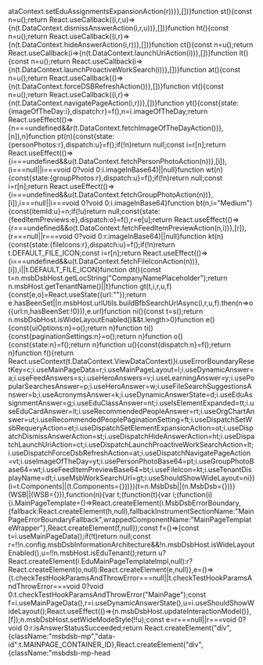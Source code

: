 ataContext.setEduAssignmentsExpansionAction(r))}},[])}function st(){const n=u();return React.useCallback((i,r,u)=>{n(t.DataContext.dismissAnswerAction(i,r,u))},[])}function ht(){const n=u();return React.useCallback((i,r)=>{n(t.DataContext.hideAnswerAction(i,r))},[])}function ct(){const n=u();return React.useCallback(i=>{n(t.DataContext.launchUriAction(i))},[])}function lt(){const n=u();return React.useCallback(i=>{n(t.DataContext.launchProactiveWorkSearch(i))},[])}function at(){const n=u();return React.useCallback(()=>{n(t.DataContext.forceDSBRefreshAction())},[])}function vt(){const n=u();return React.useCallback((i,r)=>{n(t.DataContext.navigatePageAction(i,r))},[])}function yt(){const{state:{imageOfTheDay:i},dispatch:r}=f(),n=i.imageOfTheDay;return React.useEffect(()=>{n===undefined&&r(t.DataContext.fetchImageOfTheDayAction())},[n]),n}function pt(n){const{state:{personPhotos:r},dispatch:u}=f();if(!n)return null;const i=r[n];return React.useEffect(()=>{i===undefined&&u(t.DataContext.fetchPersonPhotoAction(n))},[i]),(i===null||i===void 0?void 0:i.imageInBase64)||null}function wt(n){const{state:{groupPhotos:r},dispatch:u}=f();if(!n)return null;const i=r[n];return React.useEffect(()=>{i===undefined&&u(t.DataContext.fetchGroupPhotoAction(n))},[i]),i===null||i===void 0?void 0:i.imageInBase64}function bt(n,i="Medium"){const{itemId:u}=n;if(!u)return null;const{state:{feedItemPreviews:e},dispatch:o}=f(),r=e[u];return React.useEffect(()=>{r===undefined&&o(t.DataContext.fetchFeedItemPreviewAction(n,i))},[r]),(r===null||r===void 0?void 0:r.imageInBase64)||null}function kt(n){const{state:{fileIcons:r},dispatch:u}=f();if(!n)return t.DEFAULT_FILE_ICON;const i=r[n];return React.useEffect(()=>{i===undefined&&u(t.DataContext.fetchFileIconAction(n))},[i]),i||t.DEFAULT_FILE_ICON}function dt(){const t=n.msbDsbHost.getLocString("CompanyNamePlaceholder");return n.msbHost.getTenantName()||t}function gt(t,i,r,u,f){const[e,o]=React.useState({url:""});return e.hasBeenSet||n.msbHost.urlUtils.buildBfbSearchUrlAsync(i,r,u,f).then(n=>o({url:n,hasBeenSet:!0})),e.url}function ni(){const t=s();return n.msbDsbHost.isWideLayoutEnabled()&&t.length>0}function e(){const{uiOptions:n}=o();return n}function ti(){const{paginationSettings:n}=o();return n}function o(){const{state:n}=f();return n}function u(){const{dispatch:n}=f();return n}function f(){return React.useContext(t.DataContext.ViewDataContext)}i.useErrorBoundaryResetKey=c;i.useMainPageData=r;i.useMainPageLayout=l;i.useDynamicAnswer=a;i.useFeedAnswers=s;i.useHeroAnswers=v;i.useLearningAnswer=y;i.usePopularSearchesAnswer=p;i.useHeroAnswer=w;i.useFileSearchSuggestionsAnswer=b;i.useAcronymsAnswer=k;i.useDynamicAnswerState=d;i.useEduAssignmentAnswer=g;i.useEduClassAnswer=nt;i.useIsElementExpanded=tt;i.useEduCardAnswer=it;i.useRecommendedPeopleAnswer=rt;i.useOrgChartAnswer=ut;i.useRecommendedPeoplePaginationSetting=ft;i.useDispatchSetWsbRequeryAction=et;i.useDispatchSetElementExpansionAction=ot;i.useDispatchDismissAnswerAction=st;i.useDispatchHideAnswerAction=ht;i.useDispatchLaunchUriAction=ct;i.useDispatchLaunchProactiveWorkSearchAction=lt;i.useDispatchForceDsbRefreshAction=at;i.useDispatchNavigatePageAction=vt;i.useImageOfTheDay=yt;i.usePersonPhotoBase64=pt;i.useGroupPhotoBase64=wt;i.useFeedItemPreviewBase64=bt;i.useFileIcon=kt;i.useTenantDisplayName=dt;i.useMsbWorkSearchUrl=gt;i.useShouldShowWideLayout=ni})(i=t.Components||(t.Components={}))})(t=n.MsbDsb||(n.MsbDsb={}))}(WSB||(WSB={})),function(n){var t;(function(t){var i;(function(i){i.MainPageTemplate=()=>React.createElement(i.MsbDsbErrorBoundary,{fallback:React.createElement(h,null),fallbackInstrumentSectionName:"MainPageErrorBoundaryFallback",wrappedComponentName:"MainPageTemplateWrapper"},React.createElement(f,null));const f=()=>{const t=i.useMainPageData();if(!t)return null;const r=!!n.config.msbDsbInformationArchitecture&&!n.msbDsbHost.isWideLayoutEnabled(),u=!!n.msbHost.isEduTenant();return u?React.createElement(i.EduMainPageTemplateImpl,null):r?React.createElement(o,null):React.createElement(e,null)},e=()=>{t.checkTestHookParamsAndThrowError===null||t.checkTestHookParamsAndThrowError===void 0?void 0:t.checkTestHookParamsAndThrowError("MainPage");const f=i.useMainPageData(),r=i.useDynamicAnswerState(),u=i.useShouldShowWideLayout();React.useEffect(()=>{n.msbDsbHost.updateInteractionModel()},[f]);n.msbDsbHost.setWideModeStyle(!!u);const e=r===null||r===void 0?void 0:r.isAnswerStatusSucceeded;return React.createElement("div",{className:"msbdsb-mp","data-id":t.MAINPAGE_CONTAINER_ID},React.createElement("div",{className:"msbdsb-mp-head
